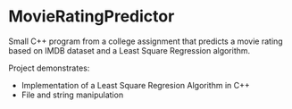 # MovieRatingPredictor
Small C++ program from a college assignment that predicts a movie rating based on IMDB dataset and  a Least Square Regression algorithm.

Project demonstrates:
- Implementation of a Least Square Regresion Algorithm in C++
- File and string manipulation
